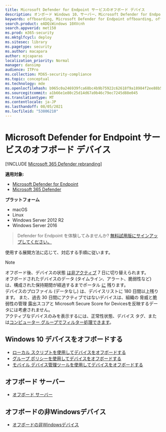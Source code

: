 ```yaml
---
title: Microsoft Defender for Endpoint サービスのオフボード デバイス
description: オンボード Windows 10、サーバー、Microsoft Defender for Endpoint サービスWindowsデバイス以外のデバイス
keywords: offboarding, Microsoft Defender for Endpoint offboarding, offboarding
search.product: eADQiWindows 10XVcnh
search.appverid: met150
ms.prod: m365-security
ms.mktglfcycl: deploy
ms.sitesec: library
ms.pagetype: security
ms.author: macapara
author: mjcaparas
localization_priority: Normal
manager: dansimp
audience: ITPro
ms.collection: M365-security-compliance
ms.topic: conceptual
ms.technology: mde
ms.openlocfilehash: b965c0a246939fca68bc4b9b75922c62618f9a18984f2ee88b55d5aa81081045
ms.sourcegitcommit: a1b66e1e80c25d14d67a9b46c79ec7245d88e045
ms.translationtype: MT
ms.contentlocale: ja-JP
ms.lasthandoff: 08/05/2021
ms.locfileid: "53806210"
---
```

# <a name="offboard-devices-from-the-microsoft-defender-for-endpoint-service"></a>Microsoft Defender for Endpoint サービスのオフボード デバイス

[!INCLUDE [Microsoft 365 Defender rebranding](../../includes/microsoft-defender.md)]


**適用対象:**
- [Microsoft Defender for Endpoint](https://go.microsoft.com/fwlink/p/?linkid=2154037)
- [Microsoft 365 Defender](https://go.microsoft.com/fwlink/?linkid=2118804)

**プラットフォーム**
- macOS
- Linux
- Windows Server 2012 R2
- Windows Server 2016

> Defender for Endpoint を体験してみませんか? [無料試用版にサインアップしてください。](https://signup.microsoft.com/create-account/signup?products=7f379fee-c4f9-4278-b0a1-e4c8c2fcdf7e&ru=https://aka.ms/MDEp2OpenTrial?ocid=docs-wdatp-offboarddevices-abovefoldlink)

使用する展開方法に応じて、対応する手順に従います。

>[!NOTE]
> オフボード後、デバイスの状態 [は非アクティブ](fix-unhealthy-sensors.md#inactive-devices) 7 日に切り替えられます。 <br> オフボードされたデバイスのデータ (タイムライン、アラート、脆弱性など) は、構成された保持期間が経過するまでポータル [に](data-storage-privacy.md#how-long-will-microsoft-store-my-data-what-is-microsofts-data-retention-policy) 残ります。 <br>
> デバイスのプロファイル (データなし) は、デバイス[](machines-view-overview.md)リストに 180 日間以上残ります。
> また、過去 30 日間にアクティブではないデバイスは、組織の 脅威と脆弱性の管理 露出スコアと Microsoft Secure Score for Devices[](tvm-exposure-score.md)を反映するデータには考慮されません。 <br>
> アクティブなデバイスのみを表示するには、正常性状態、[](machines-view-overview.md#health-state)デバイス タグ、または[コンピューター グループで](machine-tags.md)[フィルター処理できます](machine-groups.md)。 

## <a name="offboard-windows-10-devices"></a>Windows 10 デバイスをオフボードする
- [ローカル スクリプトを使用してデバイスをオフボードする](configure-endpoints-script.md#offboard-devices-using-a-local-script)
- [グループ ポリシーを使用してデバイスをオフボードする](configure-endpoints-gp.md#offboard-devices-using-group-policy)
- [モバイル デバイス管理ツールを使用してデバイスをオフボードする](configure-endpoints-mdm.md#offboard-and-monitor-devices-using-mobile-device-management-tools)

## <a name="offboard-servers"></a>オフボード サーバー
- [オフボード サーバー](configure-server-endpoints.md#offboard-windows-servers)

## <a name="offboard-non-windows-devices"></a>オフボードの非Windowsデバイス
- [オフボードの非Windowsデバイス](configure-endpoints-non-windows.md#offboard-non-windows-devices)

